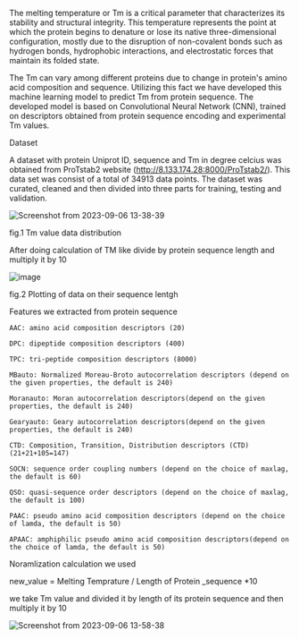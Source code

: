 The melting temperature or Tm is a critical parameter that characterizes its stability and structural integrity. This temperature represents the point at which the protein begins to denature or lose its native three-dimensional configuration, mostly due to the disruption of non-covalent bonds such as hydrogen bonds, hydrophobic interactions, and electrostatic forces that maintain its folded state.

The Tm can vary among different proteins due to change in protein's amino acid composition and sequence. Utilizing this fact we have developed this machine learning model to predict Tm from protein sequence. The developed model is based on Convolutional Neural Network (CNN), trained on descriptors obtained from protein sequence encoding and experimental Tm values.

Dataset

A dataset with protein Uniprot ID, sequence and Tm in degree celcius was obtained from ProTstab2 website (http://8.133.174.28:8000/ProTstab2/). This data set was consist of a total of 34913 data points. The dataset was curated, cleaned and then divided into three parts for training, testing and validation.

![Screenshot from 2023-09-06 13-38-39](https://github.com/Growdeatechnology/Tm_prediction/assets/72397529/5b74bb45-0dc2-4b7a-a2de-4c799e109498)

fig.1 Tm value data distribution

After doing calculation of TM like divide by protein sequence length and multiply it by 10

![image](https://github.com/Growdeatechnology/Tm_prediction/assets/72397529/7bb36025-c4ab-44a9-a3e5-7b647c6c3475)

fig.2 Plotting of data on their sequence lentgh

Features we extracted from protein sequence 
    
    AAC: amino acid composition descriptors (20)
    
    DPC: dipeptide composition descriptors (400)
    
    TPC: tri-peptide composition descriptors (8000)
    
    MBauto: Normalized Moreau-Broto autocorrelation descriptors (depend on the given properties, the default is 240)
    
    Moranauto: Moran autocorrelation descriptors(depend on the given properties, the default is 240)
    
    Gearyauto: Geary autocorrelation descriptors(depend on the given properties, the default is 240)
    
    CTD: Composition, Transition, Distribution descriptors (CTD) (21+21+105=147)
    
    SOCN: sequence order coupling numbers (depend on the choice of maxlag, the default is 60)
    
    QSO: quasi-sequence order descriptors (depend on the choice of maxlag, the default is 100)
    
    PAAC: pseudo amino acid composition descriptors (depend on the choice of lamda, the default is 50)
    
    APAAC: amphiphilic pseudo amino acid composition descriptors(depend on the choice of lamda, the default is 50)

Noramlization calculation we used

new_value = Melting Temprature / Length of Protein _sequence *10

we take Tm value and divided it by length of its protein sequence and then
multiply it by 10

![Screenshot from 2023-09-06 13-58-38](https://github.com/Growdeatechnology/Tm_prediction/assets/72397529/9e6ccaea-7a2e-43f5-a0e6-d25716d74a7e)
